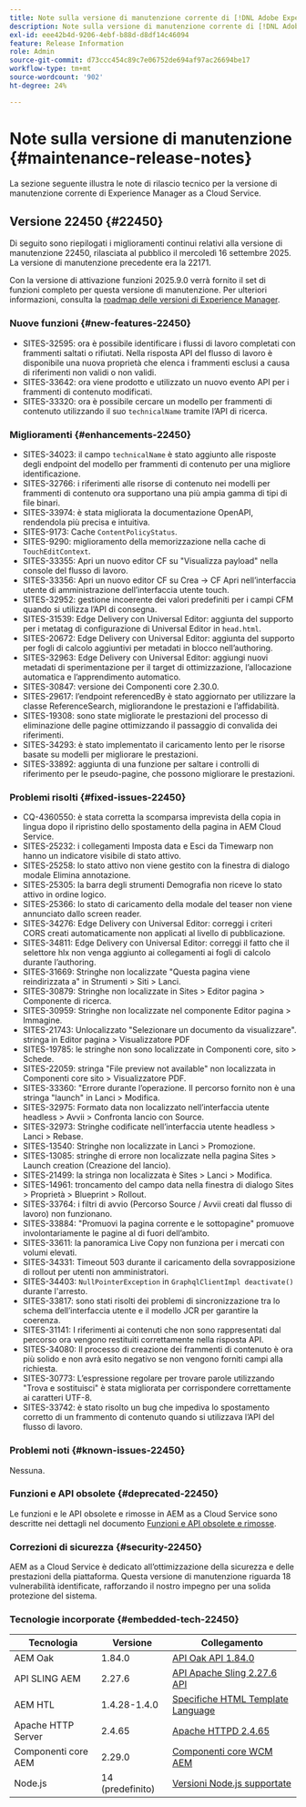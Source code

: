 ```yaml
---
title: Note sulla versione di manutenzione corrente di [!DNL Adobe Experience Manager]  as a Cloud Service.
description: Note sulla versione di manutenzione corrente di [!DNL Adobe Experience Manager]  as a Cloud Service.
exl-id: eee42b4d-9206-4ebf-b88d-d8df14c46094
feature: Release Information
role: Admin
source-git-commit: d73ccc454c89c7e06752de694af97ac26694be17
workflow-type: tm+mt
source-wordcount: '902'
ht-degree: 24%

---
```



# Note sulla versione di manutenzione {#maintenance-release-notes}

La sezione seguente illustra le note di rilascio tecnico per la versione di manutenzione corrente di Experience Manager as a Cloud Service.

## Versione 22450 {#22450}

Di seguito sono riepilogati i miglioramenti continui relativi alla versione di manutenzione 22450, rilasciata al pubblico il mercoledì 16 settembre 2025. La versione di manutenzione precedente era la 22171.

Con la versione di attivazione funzioni 2025.9.0 verrà fornito il set di funzioni completo per questa versione di manutenzione. Per ulteriori informazioni, consulta la [roadmap delle versioni di Experience Manager](https://experienceleague.adobe.com/it/docs/experience-manager-release-information/aem-release-updates/update-releases-roadmap).

### Nuove funzioni {#new-features-22450}

* SITES-32595: ora è possibile identificare i flussi di lavoro completati con frammenti saltati o rifiutati. Nella risposta API del flusso di lavoro è disponibile una nuova proprietà che elenca i frammenti esclusi a causa di riferimenti non validi o non validi.
* SITES-33642: ora viene prodotto e utilizzato un nuovo evento API per i frammenti di contenuto modificati.
* SITES-33320: ora è possibile cercare un modello per frammenti di contenuto utilizzando il suo `technicalName` tramite l’API di ricerca.

### Miglioramenti {#enhancements-22450}

* SITES-34023: il campo `technicalName` è stato aggiunto alle risposte degli endpoint del modello per frammenti di contenuto per una migliore identificazione.
* SITES-32766: i riferimenti alle risorse di contenuto nei modelli per frammenti di contenuto ora supportano una più ampia gamma di tipi di file binari.
* SITES-33974: è stata migliorata la documentazione OpenAPI, rendendola più precisa e intuitiva.
* SITES-9173: Cache `ContentPolicyStatus`.
* SITES-9290: miglioramento della memorizzazione nella cache di `TouchEditContext`.
* SITES-33355: Apri un nuovo editor CF su &quot;Visualizza payload&quot; nella console del flusso di lavoro.
* SITES-33356: Apri un nuovo editor CF su Crea → CF Apri nell’interfaccia utente di amministrazione dell’interfaccia utente touch.
* SITES-32952: gestione incoerente dei valori predefiniti per i campi CFM quando si utilizza l’API di consegna.
* SITES-31539: Edge Delivery con Universal Editor: aggiunta del supporto per i metatag di configurazione di Universal Editor in `head.html`.
* SITES-20672: Edge Delivery con Universal Editor: aggiunta del supporto per fogli di calcolo aggiuntivi per metadati in blocco nell’authoring.
* SITES-32963: Edge Delivery con Universal Editor: aggiungi nuovi metadati di sperimentazione per il target di ottimizzazione, l’allocazione automatica e l’apprendimento automatico.
* SITES-30847: versione dei Componenti core 2.30.0.
* SITES-29617: l’endpoint referencedBy è stato aggiornato per utilizzare la classe ReferenceSearch, migliorandone le prestazioni e l’affidabilità.
* SITES-19308: sono state migliorate le prestazioni del processo di eliminazione delle pagine ottimizzando il passaggio di convalida dei riferimenti.
* SITES-34293: è stato implementato il caricamento lento per le risorse basate su modelli per migliorare le prestazioni.
* SITES-33892: aggiunta di una funzione per saltare i controlli di riferimento per le pseudo-pagine, che possono migliorare le prestazioni.

### Problemi risolti {#fixed-issues-22450}

* CQ-4360550: è stata corretta la scomparsa imprevista della copia in lingua dopo il ripristino dello spostamento della pagina in AEM Cloud Service.
* SITES-25232: i collegamenti Imposta data e Esci da Timewarp non hanno un indicatore visibile di stato attivo.
* SITES-25258: lo stato attivo non viene gestito con la finestra di dialogo modale Elimina annotazione.
* SITES-25305: la barra degli strumenti Demografia non riceve lo stato attivo in ordine logico.
* SITES-25366: lo stato di caricamento della modale del teaser non viene annunciato dallo screen reader.
* SITES-34276: Edge Delivery con Universal Editor: correggi i criteri CORS creati automaticamente non applicati al livello di pubblicazione.
* SITES-34811: Edge Delivery con Universal Editor: correggi il fatto che il selettore hlx non venga aggiunto ai collegamenti ai fogli di calcolo durante l’authoring.
* SITES-31669: Stringhe non localizzate &quot;Questa pagina viene reindirizzata a&quot; in Strumenti > Siti > Lanci.
* SITES-30879: Stringhe non localizzate in Sites > Editor pagina > Componente di ricerca.
* SITES-30959: Stringhe non localizzate nel componente Editor pagina > Immagine.
* SITES-21743: Unlocalizzato &quot;Selezionare un documento da visualizzare&quot;. stringa in Editor pagina > Visualizzatore PDF
* SITES-19785: le stringhe non sono localizzate in Componenti core, sito > Schede.
* SITES-22059: stringa &quot;File preview not available&quot; non localizzata in Componenti core sito > Visualizzatore PDF.
* SITES-33360: &quot;Errore durante l’operazione. Il percorso fornito non è una stringa &quot;launch&quot; in Lanci > Modifica.
* SITES-32975: Formato data non localizzato nell’interfaccia utente headless > Avvii > Confronta lancio con Source.
* SITES-32973: Stringhe codificate nell’interfaccia utente headless > Lanci > Rebase.
* SITES-13540: Stringhe non localizzate in Lanci > Promozione.
* SITES-13085: stringhe di errore non localizzate nella pagina Sites > Launch creation (Creazione del lancio).
* SITES-21499: la stringa non localizzata è Sites > Lanci > Modifica.
* SITES-14961: troncamento del campo data nella finestra di dialogo Sites > Proprietà > Blueprint > Rollout.
* SITES-33764: i filtri di avvio (Percorso Source / Avvii creati dal flusso di lavoro) non funzionano.
* SITES-33884: &quot;Promuovi la pagina corrente e le sottopagine&quot; promuove involontariamente le pagine al di fuori dell’ambito.
* SITES-33611: la panoramica Live Copy non funziona per i mercati con volumi elevati.
* SITES-34331: Timeout 503 durante il caricamento della sovrapposizione di rollout per utenti non amministratori.
* SITES-34403: `NullPointerException` in `GraphqlClientImpl deactivate()` durante l&#39;arresto.
* SITES-33817: sono stati risolti dei problemi di sincronizzazione tra lo schema dell’interfaccia utente e il modello JCR per garantire la coerenza.
* SITES-31141: I riferimenti ai contenuti che non sono rappresentati dal percorso ora vengono restituiti correttamente nella risposta API.
* SITES-34080: Il processo di creazione dei frammenti di contenuto è ora più solido e non avrà esito negativo se non vengono forniti campi alla richiesta.
* SITES-30773: L’espressione regolare per trovare parole utilizzando &quot;Trova e sostituisci&quot; è stata migliorata per corrispondere correttamente ai caratteri UTF-8.
* SITES-33742: è stato risolto un bug che impediva lo spostamento corretto di un frammento di contenuto quando si utilizzava l’API del flusso di lavoro.

### Problemi noti {#known-issues-22450}

Nessuna.

### Funzioni e API obsolete {#deprecated-22450}

Le funzioni e le API obsolete e rimosse in AEM as a Cloud Service sono descritte nei dettagli nel documento [Funzioni e API obsolete e rimosse](/help/release-notes/deprecated-removed-features.md).

### Correzioni di sicurezza {#security-22450}

AEM as a Cloud Service è dedicato all’ottimizzazione della sicurezza e delle prestazioni della piattaforma. Questa versione di manutenzione riguarda 18 vulnerabilità identificate, rafforzando il nostro impegno per una solida protezione del sistema.

### Tecnologie incorporate {#embedded-tech-22450}

| Tecnologia | Versione | Collegamento |
|---|---|---|
| AEM Oak | 1.84.0 | [API Oak API 1.84.0](https://www.javadoc.io/doc/org.apache.jackrabbit/oak-api/1.84/index.html) |
| API SLING AEM | 2.27.6 | [API Apache Sling 2.27.6 API](https://www.javadoc.io/doc/org.apache.sling/org.apache.sling.api/latest/index.html) |
| AEM HTL | 1.4.28-1.4.0 | [Specifiche HTML Template Language](https://github.com/adobe/htl-spec) |
| Apache HTTP Server | 2.4.65 | [Apache HTTPD 2.4.65](https://apache.googlesource.com/httpd/+/refs/tags/2.4.65/CHANGES) |
| Componenti core AEM | 2.29.0 | [Componenti core WCM AEM](https://github.com/adobe/aem-core-wcm-components) |
| Node.js | 14 (predefinito) | [Versioni Node.js supportate](https://experienceleague.adobe.com/it/docs/experience-manager-cloud-service/content/implementing/developing/developing-with-front-end-pipelines#node-versions) |
